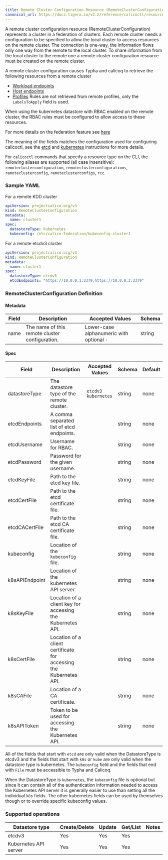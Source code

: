 ```yaml
---
title: Remote Cluster Configuration Resource (RemoteClusterConfiguration)
canonical_url: https://docs.tigera.io/v2.2/reference/calicoctl/resources/remoteclusterconfiguration
---
```


A remote cluster configuration resource (RemoteClusterConfiguration) represents a cluster in a federation of clusters.
Each remote cluster needs a configuration to be specified to allow the local cluster to access resources on the remote
cluster. The connection is one-way, the information flows only one way from the remote to the local cluster. To share
information from the local cluster to the remote one a remote cluster configuration resource must be created on the
remote cluster.

A remote cluster configuration causes Typha and calicoq to retrieve the following resources from a remote cluster
* [Workload endpoints](workloadendpoint)
* [Host endpoints](hostendpoint)
* [Profiles](profile) Rules are not retrieved from remote profiles, only the `LabelsToApply` field is used.

When using the kubernetes datastore with RBAC enabled on the remote cluster, the RBAC rules must be configured to allow access to these resources.

For more details on the federation feature see [here](/{{page.version}}/usage/federation)

The meaning of the fields matches the configuration used for configuring calicoctl, see the [etcd](../../../usage/calicoctl/configure/etcd) and [kubernetes](../../../usage/calicoctl/configure/kdd) instructions for more details.

For `calicoctl` commands that specify a resource type on the CLI, the following aliases are supported
(all case insensitive): `remoteclusterconfiguration`, `remoteclusterconfigurations`, `remoteclusterconfig`,
`remoteclusterconfigs`, `rcc`.

### Sample YAML

For a remote KDD cluster
```yaml
apiVersion: projectcalico.org/v3
kind: RemoteClusterConfiguration
metadata:
  name: cluster1
spec:
  datastoreType: kubernetes
  kubeconfig: /etc/calico-federation/kubeconfig-cluster1
```

For a remote etcdv3 cluster
```yaml
apiVersion: projectcalico.org/v3
kind: RemoteClusterConfiguration
metadata:
  name: cluster1
spec:
  datastoreType: etcdv3
  etcdEndpoints: "https://10.0.0.1:2379,https://10.0.0.2:2379"
```

### RemoteClusterConfiguration Definition

#### Metadata

| Field       | Description                                | Accepted Values   | Schema  |
|-------------|--------------------------------------------|-------------------|---------|
| name        | The name of this remote cluster configuration.              | Lower-case alphanumeric with optional `-`  | string  |

#### Spec

| Field          | Description                                  | Accepted Values                                         | Schema | Default    |
|----------------|----------------------------------------------|---------------------------------------------------------|--------|------------|
| datastoreType  | The datastore type of the remote cluster.    | `etcdv3` `kubernetes` | string   | none           |
| etcdEndpoints  | A comma separated list of etcd endpoints.    |  | string   | none           |
| etcdUsername   | Username for RBAC.                           |  | string   | none           |
| etcdPassword   | Password for the given username.             |  | string   | none           |
| etcdKeyFile    | Path to the etcd key file.                   |  | string   | none           |
| etcdCertFile   | Path to the etcd certificate file.           |  | string   | none           |
| etcdCACertFile | Path to the etcd CA certificate file.        |  | string   | none           |
| kubeconfig     | Location of the `kubeconfig` file.           |  | string   | none           |
| k8sAPIEndpoint | Location of the kubernetes API server.       |  | string   | none           |
| k8sKeyFile     | Location of a client key for accessing the Kubernetes API.         |  | string   | none           |
| k8sCertFile    | Location of a client certificate for accessing the Kubernetes API. |  | string   | none           |
| k8sCAFile      | Location of a CA certificate.                                      |  | string   | none           |
| k8sAPIToken    | Token to be used for accessing the Kubernetes API.                 |  | string   | none           |

All of the fields that start with `etcd` are only valid when the DatastoreType is etcdv3 and the fields that start with `k8s` or `kube` are only valid when the datastore type is kubernetes.
The `kubeconfig` field and the fields that end with `File` must be accessible to Typha and Calicoq.

When the DatastoreType is `kubernetes`, the `kubeconfig` file is optional but since it can contain all of the authentication information needed to access the Kubernetes API server it is generally easier to use than setting all the individual `k8s` fields. The other kubernetes fields can be used by themselves though or to override specific kubeconfig values.

### Supported operations

| Datastore type        | Create/Delete | Update | Get/List | Notes
|-----------------------|---------------|--------|----------|------
| etcdv3                | Yes           | Yes    | Yes      |
| Kubernetes API server | Yes           | Yes    | Yes      |